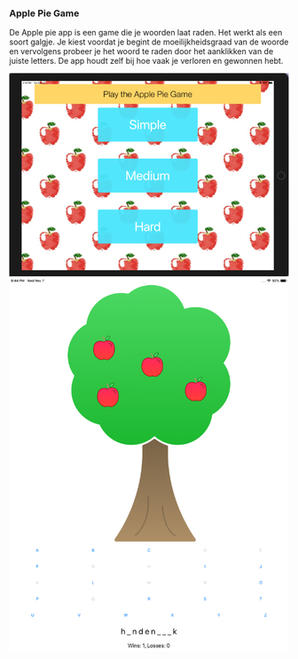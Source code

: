 ### Apple Pie Game 

De Apple pie app is een game die je woorden laat raden. Het werkt als een soort galgje. Je kiest voordat je begint de moeilijkheidsgraad van de woorde en vervolgens probeer je het woord te raden door het aanklikken van de juiste letters. De app houdt zelf bij hoe vaak je verloren en gewonnen hebt. 

![screenshot](Doc/appleintro.png)
![screenshot](Doc/Apple_tree2.png)


